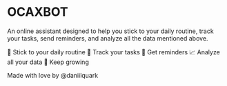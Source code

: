 # OCAXBOT

An online assistant designed to help you stick to your daily routine, track your tasks, send reminders, and analyze all the data mentioned above.

📅 Stick to your daily routine
📝 Track your tasks
🔔 Get reminders
📈 Analyze all your data
🌱 Keep growing

Made with love by @daniilquark
